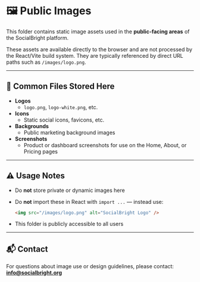 # 🖼️ Public Images

This folder contains static image assets used in the **public-facing areas** of the SocialBright platform.

These assets are available directly to the browser and are not processed by the React/Vite build system. They are typically referenced by direct URL paths such as `/images/logo.png`.

---

## 📂 Common Files Stored Here

- **Logos**
  - `logo.png`, `logo-white.png`, etc.
- **Icons**
  - Static social icons, favicons, etc.
- **Backgrounds**
  - Public marketing background images
- **Screenshots**
  - Product or dashboard screenshots for use on the Home, About, or Pricing pages

---

## ⚠️ Usage Notes

- Do **not** store private or dynamic images here
- Do **not** import these in React with `import ...` — instead use:
  ```html
  <img src="/images/logo.png" alt="SocialBright Logo" />
  ```

- This folder is publicly accessible to all users

---

## 📬 Contact

For questions about image use or design guidelines, please contact:  
**info@socialbright.org**
